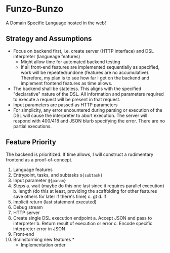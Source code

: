 # Funzo-Bunzo
A Domain Specific Language hosted in the web! 

## Strategy and Assumptions
* Focus on backend first, i.e. create server (HTTP interface) and DSL interpreter (langueage features)
  * Might allow time for automated backend testing
  * If all front-end features are implemented sequentially as specified, work will be repeated/undone (features are no accumulative). Therefore, my plan is to see how far I get on the backend and implement frontend features as time allows.
* The backend shall be stateless. This aligns with the specified "declarative" nature of the DSL. All information and parameters required to execute a request will be present in that request. 
* Input parameters are passed as HTTP parameters
* For simplicity, any error encountered during parsing or execution of the DSL will cause the interpreter to abort execution. The server will respond with 400/418 and JSON blurb specifying the error. There are no partial executions. 

## Feature Priority
The backend is prioritized. If time allows, I will construct a rudimentary frontend as a proof-of-concept.
1. Language features
  1. Entrypoint, tasks, and subtasks `${subtask}`
  2. Input parameter `@{param}`
  3. Steps
    a. wait (maybe do this one last since it requires parallel execution)
    b. length  (do this at least, providing the scaffolding for other features save others for later if there's time)
    c. gt
    d. if 
  4. Implicit return (last statement executed)
  5. Debug stream
2. HTTP server
  1. Create single DSL execution endpoint
    a. Accept JSON and pass to interpreter
    b. Return result of execution or error
    c. Encode specific interpreter error in JSON 
3. Front-end
4. Brainstorming new features
   * 
   * Implementation order
